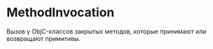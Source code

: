 # MethodInvocation
Вызов у ObjC-классов закрытых методов, которые принимают или возвращают примитивы.

